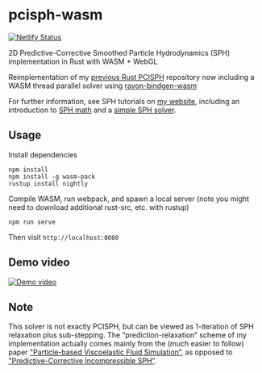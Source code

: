 # pcisph-wasm
[![Netlify Status](https://api.netlify.com/api/v1/badges/09a7b67d-f1cb-44e3-b651-ee2dd0fb90ce/deploy-status)](https://app.netlify.com/sites/cerrno-pcisph-wasm/deploys)

2D Predictive-Corrective Smoothed Particle Hydrodynamics (SPH) implementation in Rust with WASM + WebGL

Reimplementation of my [previous Rust PCISPH](https://github.com/cerrno/pcisph-rs) repository now including a WASM thread parallel solver using [rayon-bindgen-wasm](https://github.com/GoogleChromeLabs/wasm-bindgen-rayon)

For further information, see SPH tutorials on [my website](https://lucasschuermann.com/writing), including an introduction to [SPH math](https://lucasschuermann.com/writing/particle-based-fluid-simulation) and a [simple SPH solver](https://lucasschuermann.com/writing/implementing-sph-in-2d).

## Usage
Install dependencies
```
npm install
npm install -g wasm-pack
rustup install nightly
```

Compile WASM, run webpack, and spawn a local server (note you might need to download additional rust-src, etc. with rustup)
```
npm run serve
```
Then visit `http://localhost:8080`

## Demo video
[![Demo video](http://img.youtube.com/vi/_Kxp5dJ7HM8/0.jpg)](http://www.youtube.com/watch?v=_Kxp5dJ7HM8 "Predictive-Corrective Incompressible SPH")

## Note
This solver is not exactly PCISPH, but can be viewed as 1-iteration of SPH relaxation plus sub-stepping. The “prediction-relaxation” scheme of my implementation actually comes mainly from the (much easier to follow) paper ["Particle-based Viscoelastic Fluid Simulation”](https://dl.acm.org/doi/10.1145/1073368.1073400), as opposed to ["Predictive-Corrective Incompressible SPH”](https://dl.acm.org/doi/10.1145/1576246.1531346).
